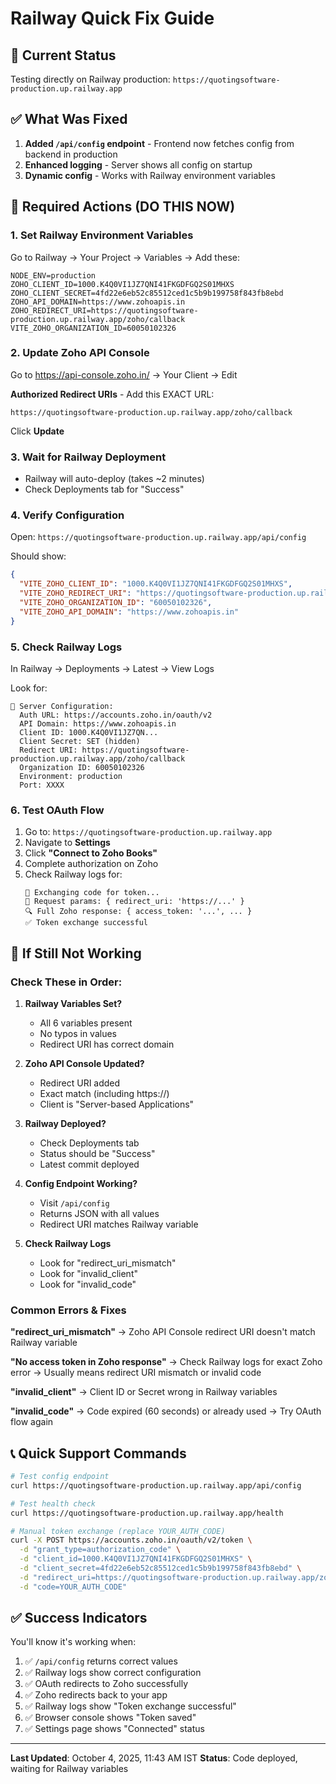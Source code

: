 # Railway Quick Fix Guide

## 🚨 Current Status
Testing directly on Railway production: `https://quotingsoftware-production.up.railway.app`

## ✅ What Was Fixed

1. **Added `/api/config` endpoint** - Frontend now fetches config from backend in production
2. **Enhanced logging** - Server shows all config on startup
3. **Dynamic config** - Works with Railway environment variables

## 🎯 Required Actions (DO THIS NOW)

### 1. Set Railway Environment Variables

Go to Railway → Your Project → Variables → Add these:

```
NODE_ENV=production
ZOHO_CLIENT_ID=1000.K4Q0VI1JZ7QNI41FKGDFGQ2S01MHXS
ZOHO_CLIENT_SECRET=4fd22e6eb52c85512ced1c5b9b199758f843fb8ebd
ZOHO_API_DOMAIN=https://www.zohoapis.in
ZOHO_REDIRECT_URI=https://quotingsoftware-production.up.railway.app/zoho/callback
VITE_ZOHO_ORGANIZATION_ID=60050102326
```

### 2. Update Zoho API Console

Go to https://api-console.zoho.in/ → Your Client → Edit

**Authorized Redirect URIs** - Add this EXACT URL:
```
https://quotingsoftware-production.up.railway.app/zoho/callback
```

Click **Update**

### 3. Wait for Railway Deployment

- Railway will auto-deploy (takes ~2 minutes)
- Check Deployments tab for "Success"

### 4. Verify Configuration

Open: `https://quotingsoftware-production.up.railway.app/api/config`

Should show:
```json
{
  "VITE_ZOHO_CLIENT_ID": "1000.K4Q0VI1JZ7QNI41FKGDFGQ2S01MHXS",
  "VITE_ZOHO_REDIRECT_URI": "https://quotingsoftware-production.up.railway.app/zoho/callback",
  "VITE_ZOHO_ORGANIZATION_ID": "60050102326",
  "VITE_ZOHO_API_DOMAIN": "https://www.zohoapis.in"
}
```

### 5. Check Railway Logs

In Railway → Deployments → Latest → View Logs

Look for:
```
🔐 Server Configuration:
  Auth URL: https://accounts.zoho.in/oauth/v2
  API Domain: https://www.zohoapis.in
  Client ID: 1000.K4Q0VI1JZ7QN...
  Client Secret: SET (hidden)
  Redirect URI: https://quotingsoftware-production.up.railway.app/zoho/callback
  Organization ID: 60050102326
  Environment: production
  Port: XXXX
```

### 6. Test OAuth Flow

1. Go to: `https://quotingsoftware-production.up.railway.app`
2. Navigate to **Settings**
3. Click **"Connect to Zoho Books"**
4. Complete authorization on Zoho
5. Check Railway logs for:
   ```
   🔄 Exchanging code for token...
   📝 Request params: { redirect_uri: 'https://...' }
   🔍 Full Zoho response: { access_token: '...', ... }
   ✅ Token exchange successful
   ```

## 🐛 If Still Not Working

### Check These in Order:

1. **Railway Variables Set?**
   - All 6 variables present
   - No typos in values
   - Redirect URI has correct domain

2. **Zoho API Console Updated?**
   - Redirect URI added
   - Exact match (including https://)
   - Client is "Server-based Applications"

3. **Railway Deployed?**
   - Check Deployments tab
   - Status should be "Success"
   - Latest commit deployed

4. **Config Endpoint Working?**
   - Visit `/api/config`
   - Returns JSON with all values
   - Redirect URI matches Railway variable

5. **Check Railway Logs**
   - Look for "redirect_uri_mismatch"
   - Look for "invalid_client"
   - Look for "invalid_code"

### Common Errors & Fixes

**"redirect_uri_mismatch"**
→ Zoho API Console redirect URI doesn't match Railway variable

**"No access token in Zoho response"**
→ Check Railway logs for exact Zoho error
→ Usually means redirect URI mismatch or invalid code

**"invalid_client"**
→ Client ID or Secret wrong in Railway variables

**"invalid_code"**
→ Code expired (60 seconds) or already used
→ Try OAuth flow again

## 📞 Quick Support Commands

```bash
# Test config endpoint
curl https://quotingsoftware-production.up.railway.app/api/config

# Test health check
curl https://quotingsoftware-production.up.railway.app/health

# Manual token exchange (replace YOUR_AUTH_CODE)
curl -X POST https://accounts.zoho.in/oauth/v2/token \
  -d "grant_type=authorization_code" \
  -d "client_id=1000.K4Q0VI1JZ7QNI41FKGDFGQ2S01MHXS" \
  -d "client_secret=4fd22e6eb52c85512ced1c5b9b199758f843fb8ebd" \
  -d "redirect_uri=https://quotingsoftware-production.up.railway.app/zoho/callback" \
  -d "code=YOUR_AUTH_CODE"
```

## ✅ Success Indicators

You'll know it's working when:

1. ✅ `/api/config` returns correct values
2. ✅ Railway logs show correct configuration
3. ✅ OAuth redirects to Zoho successfully
4. ✅ Zoho redirects back to your app
5. ✅ Railway logs show "Token exchange successful"
6. ✅ Browser console shows "Token saved"
7. ✅ Settings page shows "Connected" status

---

**Last Updated**: October 4, 2025, 11:43 AM IST
**Status**: Code deployed, waiting for Railway variables
